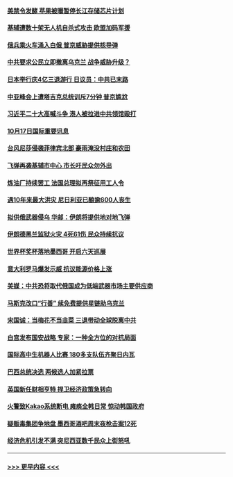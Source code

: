 #### [美禁令发酵 苹果被曝暂停长江存储芯片计划](../pages/prog202/a103553440.md?t=10172350) 
#### [基辅遭数十架无人机自杀式攻击 欧盟加码军援](../pages/prog202/a103553421.md?t=10172350) 
#### [俄兵乘火车涌入白俄 普京威胁提供核导弹](../pages/prog202/a103553318.md?t=10172350) 
#### [中共要求公民立即撤离乌克兰  战争威胁升级？](../pages/prog202/a103553323.md?t=10172350) 
#### [日本举行庆4亿三退游行 日议员：中共已末路](../pages/prog202/a103553297.md?t=10172350) 
#### [中亚峰会上遭塔吉克总统训斥7分钟 普京尴尬](../pages/prog202/a103553333.md?t=10172350) 
#### [习近平二十大高喊斗争 港人被拉进中共领馆殴打](../pages/prog202/a103553281.md?t=10172350) 
#### [10月17日国际重要讯息](../pages/prog202/a103553285.md?t=10172350) 
#### [台风尼莎侵袭菲律宾北部 豪雨淹没村庄和农田](../pages/prog202/a103553218.md?t=10172350) 
#### [飞弹再袭基辅市中心 市长吁民众勿外出](../pages/prog202/a103553182.md?t=10172350) 
#### [炼油厂持续罢工 法国总理拟再祭征用工人令](../pages/prog202/a103553177.md?t=10172350) 
#### [遇10年来最大洪灾 尼日利亚已酿逾600人丧生](../pages/prog202/a103553160.md?t=10172350) 
#### [拟供俄武器侵乌 华邮：伊朗将提供地对地飞弹](../pages/prog202/a103553141.md?t=10172350) 
#### [伊朗德黑兰监狱火灾  4死61伤 民众持续抗议](../pages/prog202/a103553032.md?t=10172350) 
#### [世界杯奖杯落地墨西哥 开启六天巡展](../pages/prog202/a103553022.md?t=10172350) 
#### [意大利罗马爆发示威 抗议能源价格上涨](../pages/prog202/a103553028.md?t=10172350) 
#### [美媒：中共恐将取代俄国成为低端武器市场主要供应商](../pages/prog202/a103553016.md?t=10172350) 
#### [马斯克改口“行善” 续免费提供星链助乌克兰](../pages/prog202/a103552996.md?t=10172350) 
#### [宋国诚：当梅花不当韭菜 三退带动全球脱离中共](../pages/prog202/a103552991.md?t=10172350) 
#### [白宫发布国安战略 专家：一种全方位的对抗局面](../pages/prog202/a103552971.md?t=10172350) 
#### [国际高中生机器人比赛 180多支队伍齐聚日内瓦](../pages/prog202/a103552874.md?t=10172350) 
#### [巴西总统决选 两候选人加紧拉票](../pages/prog202/a103552876.md?t=10172350) 
#### [英国新任财相亨特 捍卫经济政策急转向](../pages/prog202/a103552870.md?t=10172350) 
#### [火警致Kakao系统断电 瘫痪全韩日常 惊动韩国政府](../pages/prog202/a103552803.md?t=10172350) 
#### [疑贩毒集团争地盘 墨西哥酒吧周末夜枪击案12死](../pages/prog202/a103552742.md?t=10172350) 
#### [经济危机引发不满 突尼西亚数千民众上街怒吼](../pages/prog202/a103552721.md?t=10172350) 

----
#### [ >>> 更早内容 <<< ](../indexes/prog202-earlier.md)
